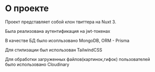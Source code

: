 # О проекте

Проект представляет собой клон твиттера на Nuxt 3.

Была реализована аутентификация на jwt-токенах

В качестве БД было исопльзовано MongoDB, ORM - Prisma

Для стилизации был использован TailwindCSS

Для обработки загруженных файлов(картинок,гифок) пользователей было использовано Cloudinary

